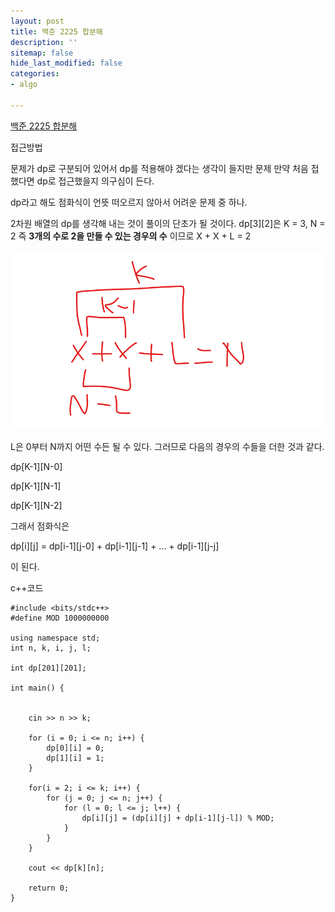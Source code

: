 ```yaml
---
layout: post
title: 백준 2225 합분해
description: ''
sitemap: false
hide_last_modified: false
categories:
- algo

---
```

[백준 2225 합분해](https://www.acmicpc.net/problem/2225)

접근방법

문제가 dp로 구분되어 있어서 dp를 적용해야 겠다는 생각이 들지만
문제 만약 처음 접했다면 dp로 접근했을지 의구심이 든다.

dp라고 해도 점화식이 언뜻 떠오르지 않아서 어려운 문제 중 하나.

2차원 배열의 dp를 생각해 내는 것이 풀이의 단초가 될 것이다.
dp\[3\]\[2\]은 K = 3, N = 2 즉 **3개의 수로 2을 만들 수 있는 경우의 수** 이므로
X + X + L = 2

![](/uploads/2022-04-10-002832.png)

L은 0부터 N까지 어떤 수든 될 수 있다. 그러므로 다음의 경우의 수들을 더한 것과 같다.

dp\[K-1\]\[N-0\]

dp\[K-1\]\[N-1\]

dp\[K-1\]\[N-2\]

그래서 점화식은

dp\[i\]\[j\] = dp\[i-1\]\[j-0\] + dp\[i-1\]\[j-1\] + ... + dp\[i-1\]\[j-j\]

이 된다.

c++코드

    #include <bits/stdc++>
    #define MOD 1000000000
    
    using namespace std;
    int n, k, i, j, l;
    
    int dp[201][201];
    
    int main() {
    
    
    	cin >> n >> k;
    
        for (i = 0; i <= n; i++) {
            dp[0][i] = 0;
            dp[1][i] = 1;
        }
    
        for(i = 2; i <= k; i++) {
            for (j = 0; j <= n; j++) {
                for (l = 0; l <= j; l++) {
                    dp[i][j] = (dp[i][j] + dp[i-1][j-l]) % MOD;
                }
            }
        }
    
        cout << dp[k][n];
    
        return 0;
    }